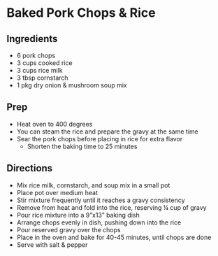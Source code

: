 # Baked Pork Chops & Rice

## Ingredients

- 6 pork chops
- 3 cups cooked rice
- 3 cups rice milk
- 3 tbsp cornstarch
- 1 pkg dry onion & mushroom soup mix

## Prep

- Heat oven to 400 degrees
- You can steam the rice and prepare the gravy at the same time
- Sear the pork chops before placing in rice for extra flavor
  - Shorten the baking time to 25 minutes

## Directions

- Mix rice milk, cornstarch, and soup mix in a small pot
- Place pot over medium heat
- Stir mixture frequently until it reaches a gravy consistency
- Remove from heat and fold into the rice, reserving ¼ cup of gravy
- Pour rice mixture into a 9”x13” baking dish
- Arrange chops evenly in dish, pushing down into the rice
- Pour reserved gravy over the chops
- Place in the oven and bake for 40-45 minutes, until chops are done
- Serve with salt & pepper
